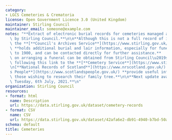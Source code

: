 ```yaml
---
category:
- LGCS Cemeteries & Crematoria
license: Open Government Licence 3.0 (United Kingdom)
maintainer: Stirling Council
maintainer_email: someone@example.com
notes: "**Extract of electronic burial records for cemeteries managed and maintained\
  \ by Stirling Council.**\n\n**Although this is not a full record of interments,\
  \ the **[**Council's Archives Service**](https://www.stirling.gov.uk/libraries-archives/archives/)\
  \ **holds additional burial and lair information, especially for funerals prior\
  \ to 1900, and can be contacted directly for further assistance.**     \n\n**Information\
  \ on arranging a funeral can be obtained from Stirling Council\u2019s website by\
  \ following this link to the **[**Cemetery Service**](https://www.stirling.gov.uk/licensing-legal/births-marriages-death/cemeteries/)**.**\n\
  \n[**National Records of Scotland**](https://www.nrscotland.gov.uk/) **and** [**Scotland\u2019\
  s People**](https://www.scotlandspeople.gov.uk/) **provide useful information for\
  \ those wishing to research their family tree.**\n\n**Next update available from\
  \ Tuesday, 6th July, 2021.**\n"
organization: Stirling Council
resources:
- format: html
  name: Description
  url: https://data.stirling.gov.uk/dataset/cemetery-records
- format: CSV
  name: CSV
  url: https://data.stirling.gov.uk/dataset/42afa6e2-db91-4940-b7bd-50ab8b4dd2c1/resource/e2c373ba-86b8-404c-8ff7-4d91cd9acb59/download/2021-06-01-20-05-09_epilog.csv
schema: default
title: Cemeteries
---
```

